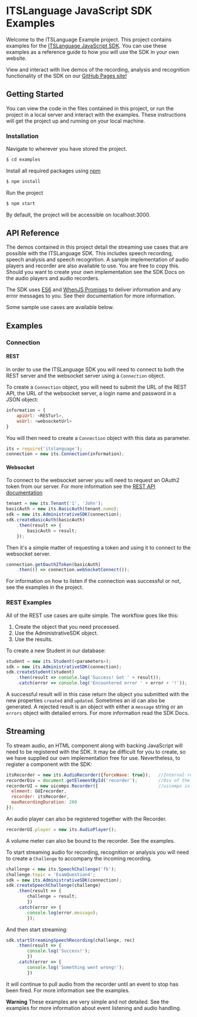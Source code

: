 # ITSLanguage JavaScript SDK Examples

Welcome to the ITSLanguage Example project. This project contains examples for
the [ITSLanguage JavaScript SDK](https://www.npmjs.com/package/itslanguage).
You can use these examples as a reference guide to how you will use the SDK in your own website.

View and interact with live demos of the recording, analysis and recognition functionality of the SDK on our [GitHub Pages site!](https://itslanguage.github.io/itslanguage-js-examples/)

## Getting Started

You can view the code in the files contained in this project, or run the project in a local server
and interact with the examples. These instructions will get the project up and running on your local machine.

### Installation

Navigate to wherever you have stored the project.

```sh
$ cd examples
```

Install all required packages using [npm](https://www.npmjs.com/)

```sh
$ npm install
```

Run the project

```sh
$ npm start
```

By default, the project will be accessible on localhost:3000.

## API Reference

The demos contained in this project detail the streaming use cases that are possible with the ITSLanguage SDK. This includes 
speech recording, speech analysis and speech recognition. A sample implementation of audio players and recorder are also available
to use. You are free to copy this.
Should you want to create your own implementation see the SDK Docs on the audio players and audio recorders.

The SDK uses [ES6](https://developer.mozilla.org/en/docs/Web/JavaScript/Reference/Global_Objects/Promise)
and [WhenJS Promises](https://github.com/cujojs/when) to deliver information and any error messages to you.
See their documentation for more information.

Some sample use cases are available below.

## Examples

### Connection

#### REST
In order to use the ITSLanguage SDK you will need to connect to both the REST server and the
websocket server using a `Connection` object.

To create a `Connection` object, you will need to submit the URL of the REST API, the URL of the websocket server,
a login name and password in a JSON object:
```javascript
information = {
    apiUrl: <RESTurl>,
    wsUrl: <websocketUrl>
}
```
You will then need to create a `Connection` object with this data as parameter.
```javascript
its = require('itslanguage');
connection = new its.Connection(information);
```

#### Websocket

To connect to the websocket server you will need to request an OAuth2 token from our server. For more information see the [REST API
documentation](https://itslanguage.github.io/itslanguage-docs/)
```javascript
tenant = new its.Tenant('1', 'John');
basicAuth = new its.BasicAuth(tenant.name);
sdk = new its.AdministrativeSDK(connection);
sdk.createBasicAuth(basicAuth)
    .then(result => {
        basicAuth = result;
    });
```

Then it's a simple matter of requesting a token and using it to connect to the websocket server.
```javascript
connection.getOauth2Token(basicAuth)
    .then(() => connection.webSocketConnect());
```
For information on how to listen if the connection was successful or not, see the examples in the project.

### REST Examples

All of the REST use cases are quite simple. The workflow goes like this:
1. Create the object that you need processed.
3. Use the AdministrativeSDK object.
4. Use the results.

To create a new Student in our database:
```javascript
student = new its.Student(<parameters>);
sdk = new its.AdministrativeSDK(connection);
sdk.createStudent(student)
    .then(result => console.log('Success! Got ' + result));
    .catch(error => console.log('Encountered error ' + error + '!'));
```
A successful result will in this case return the object you submitted with the new properties `created` and `updated`.
Sometimes an id can also be generated.
A rejected result is an object with either a `message` string or an `errors` object with detailed errors.
For more information read the SDK Docs.

## Streaming

To stream audio, an HTML component along with backing JavaScript will need to be registered with the SDK. It may be difficult for
you to create, so we have supplied our own implementation free for use.
Nevertheless, to register a component with the SDK:
```javascript
itsRecorder = new its.AudioRecorder({forceWave: true});   //Internal representation of an audio recorder. Force wave format recording.
recorderDiv = document.getElementById('recorder');        //Div of the custom HTML element representing a recorder.
recorderUI = new uicomps.Recorder({                       //uicomps is a home made library that links HTML elements to the internal audio functionality.
  element: GUIrecorder,
  recorder: itsRecorder,
  maxRecordingDuration: 200
});
```
An audio player can also be registered together with the Recorder.
```javascript
recorderUI.player = new its.AudioPlayer();
```
A volume meter can also be bound to the recorder. See the examples.

To start streaming audio for recording, recognition or analysis you will need to create a `Challenge` to accompany
the incoming recording.
```javascript
challenge = new its.SpeechChallenge('fb');
challenge.topic = 'ExamQuestion4';
sdk = new its.AdministrativeSDK(connection);
sdk.createSpeechChallenge(challenge)
    .then(result => {
        challenge = result;
        })
    .catch(error => {
        console.log(error.message);
        });
```
And then start streaming:
```javascript
sdk.startStreamingSpeechRecording(challenge, rec)
    .then(result => {
        console.log('Success!');
        })
    .catch(error => {
        console.log('Something went wrong!');
        })
```
It will continue to pull audio from the recorder until an event to stop has been fired. For more information see the examples.

**Warning** These examples are very simple and not detailed. See the examples for more information about event listening and audio handling.
